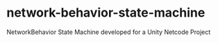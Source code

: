 # network-behavior-state-machine
NetworkBehavior State Machine developed for a Unity Netcode Project
